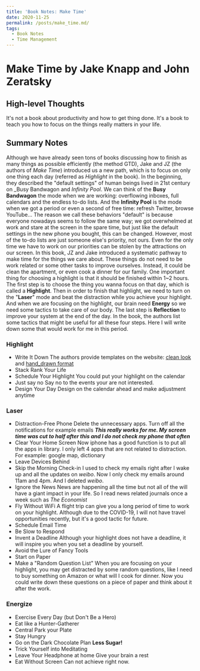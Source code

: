 ```yaml
---
title: 'Book Notes: Make Time'
date: 2020-11-25
permalink: /posts/make_time.md/
tags:
  - Book Notes
  - Time Management
---
```


# Make Time by Jake Knapp and John Zeratsky

## High-level Thoughts
It's not a book about productivity and how to get thing done. It's a book to teach you how to focus on the things really matters in your life.

## Summary Notes
Although we have already seen tons of books discussing how to finish as many things as possible efficiently (the method GTD), Jake and JZ (the authors of _Make Time_) introduced us a new path, which is to focus on only one thing each day (referred as _Highlight_ in the book). In the beginning, they described the "default settings" of human beings lived in 21st century on _Busy Bandwagon and _Infinity Pool_. We can think of the __Busy Bandwagon__ the mode when we are working: overflowing inboxes, full calendars and the endless to-do lists. And the __Infinity Pool__ is the mode when we got a period or even a second of free time: refresh Twitter, browse YouTube... The reason we call these behaviors "default" is because everyone nowadays seems to follow the same way; we got overwhelmed at work and stare at the screen in the spare time, but just like the default settings in the new phone you bought, this can be changed.
However, most of the to-do lists are just someone else's priority, not ours. Even for the only time we have to work on our priorities can be stolen by the attractions on our screen. In this book, JZ and Jake introduced a systematic pathway to make time for the things we care about. These things do not need to be work related or some other tasks to improve ourselves. Instead, it could be clean the apartment, or even cook a dinner for our family. One important thing for choosing a highlight is that it should be finished within 1~2 hours. The first step is to choose the thing you wanna focus on that day, which is called a __Highlight__. Then in order to finish that highlight, we need to turn on the "__Laser__" mode and beat the distraction while you achieve your highlight. And when we are focusing on the highlight, our brain need __Energy__ so we need some tactics to take care of our body. The last step is __Reflection__ to improve your system at the end of the day. In the book, the authors list some tactics that might be useful for all these four steps. Here I will write down some that would work for me in this period.

### Highlight
- Write It Down
The authors provide templates on the website: [clean look](https://maketime.blog/wp-content/uploads/2019/03/Make-Time-Notes-simple-1.pdf) and [hand_drawn format](https://maketime.blog/wp-content/uploads/2019/03/Make-Time-Notes-hand-drawn.pdf)
- Stack Rank Your Life
- Schedule Your Highlight
You could put your highlight on the calendar
- Just say no
Say no to the events your are not interested. 
- Design Your Day
Design on the calendar ahead and make adjustment anytime

### Laser
- Distraction-Free Phone
Delete the unnecessary apps. Turn off all the notifications for example emails
__*This really works for me. My screen time was cut to half after this and I do not check my phone that often*__
- Clear Your Home Screen
Now iphone has a good function is to put all the apps in library. I only left 4 apps that are not related to distraction. For example: google map, dictionary
- Leave Devices Behind
- Skip the Morning Check-in
I used to check my emails right after I wake up and all the updates on _weibo_. Now I only check my emails around 11am and 4pm. And I deleted _weibo_.
- Ignore the News
News are happening all the time but not all of the will have a giant impact in your life. So I read news related journals once a week such as _The Economist_
- Fly Without WiFi
A flight trip can give you a long period of time to work on your highlight. Although due to the COVID-19, I will not have travel opportunities recently, but it's a good tactic for future.
- Schedule Email Time
- Be Slow to Respond
- Invent a Deadline
Although your highlight does not have a deadline, it will inspire you when you set a deadline by yourself.
- Avoid the Lure of Fancy Tools
- Start on Paper
- Make a "Random Question List"
When you are focusing on your highlight, you may get distracted by some random questions, like I need to buy something on Amazon or what will I cook for dinner. Now you could write down these questions on a piece of paper and think about it after the work.

### Energize
- Exercise Every Day (but Don't Be a Hero)
- Eat like a Hunter-Gatherer
- Central Park your Plate
- Stay Hungry
- Go on the Dark Chocolate Plan
__Less Sugar!__
- Trick Yourself into Meditating
- Leave Your Headphone at home
Give your brain a rest
- Eat Without Screen
Can not achieve right now.


